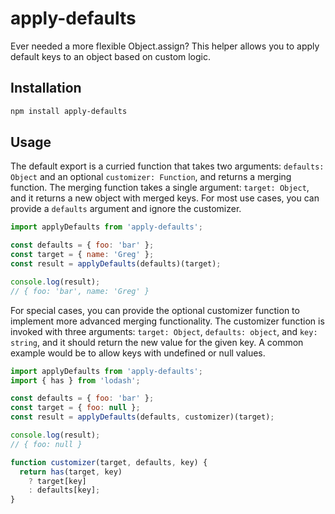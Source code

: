 # apply-defaults
Ever needed a more flexible Object.assign? This helper allows you to apply default keys to an object based on custom logic.

## Installation

```bash
npm install apply-defaults
```


## Usage

The default export is a curried function that takes two arguments: `defaults: Object` and an optional `customizer: Function`, and returns a merging function. The merging function takes a single argument: `target: Object`, and it returns a new object with merged keys. For most use cases, you can provide a `defaults` argument and ignore the customizer.

```javascript
import applyDefaults from 'apply-defaults';

const defaults = { foo: 'bar' };
const target = { name: 'Greg' };
const result = applyDefaults(defaults)(target);

console.log(result);
// { foo: 'bar', name: 'Greg' }
```

For special cases, you can provide the optional customizer function to implement more advanced merging functionality. The customizer function is invoked with three arguments: `target: Object`, `defaults: object`, and `key: string`, and it should return the new value for the given key. A common example would be to allow keys with undefined or null values.

```javascript
import applyDefaults from 'apply-defaults';
import { has } from 'lodash';

const defaults = { foo: 'bar' };
const target = { foo: null };
const result = applyDefaults(defaults, customizer)(target);

console.log(result);
// { foo: null }

function customizer(target, defaults, key) {
  return has(target, key)
    ? target[key]
    : defaults[key];
}
```
